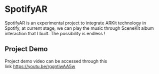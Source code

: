 # SpotifyAR
SpotifyAR is an experimental project to integrate ARKit technology in Spotify, at current stage, we can play the music through SceneKit album interaction that I built. The possibility is endless !

## Project Demo
Project demo video can be accessed through this link https://youtu.be/rggntiwAA5w
